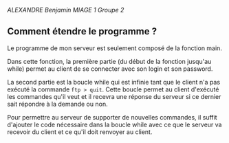 *ALEXANDRE Benjamin*
*MIAGE 1*
*Groupe 2*

## Comment étendre le programme ?

Le programme de mon serveur est seulement composé de la fonction main.

Dans cette fonction, la première partie (du début de la fonction jusqu'au while) permet au client de se connecter avec son login et son password.

La second partie est la boucle while qui est infinie tant que le client n'a pas exécuté la commande `ftp > quit`.
Cette boucle permet au client d'exécuté les commandes qu'il veut et il recevra une réponse du serveur si ce dernier sait répondre à la demande ou non.

Pour permettre au serveur de supporter de nouvelles commandes, il suffit d'ajouter le code nécessaire dans la boucle while avec ce que le serveur va recevoir du client et ce qu'il doit renvoyer au client.
